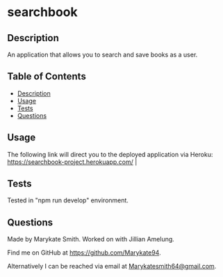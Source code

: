  # searchbook

  ## Description
  An application that allows you to search and save books as a user. 

  ## Table of Contents
  - [Description](#description)
  - [Usage](#usage)
  - [Tests](#tests)
  - [Questions](#questions)

  ## Usage
  The following link will direct you to the deployed application via Heroku: 
  https://searchbook-project.herokuapp.com/ | 

  ## Tests
  Tested in "npm run develop" environment. 

  ## Questions
  Made by Marykate Smith. Worked on with Jillian Amelung.


  Find me on GitHub at https://github.com/Marykate94. 


  Alternatively I can be reached via email at Marykatesmith64@gmail.com.